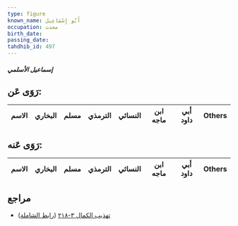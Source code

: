 ```yaml
---
type: figure
known_name: أَبُو إِسْمَاعِيل
occupation: محدث
birth_date:
passing_date:
tahdhib_id: 497
---
```

##### إسماعيل الأسلمي

## رَوَى عَن:
| الاسم | البخاري | مسلم | الترمذي | النسائي | ابن ماجه | أبي داود | Others |
| ----- | ------- | ---- | ------- | ------- | -------- | -------- | ------ |
## رَوَى عَنه:
| الاسم | البخاري | مسلم | الترمذي | النسائي | ابن ماجه | أبي داود | Others |
| ----- | ------- | ---- | ------- | ------- | -------- | -------- | ------ |
## مراجع
- [تهذيب الكمال ٣-٢١٨](obsidian://open?vault=Tahdhib-al-Kamal&file=Figures/٤٩٧-إسماعيل%20الأسلمي) ([رابط الشاملة](https://shamela.ws/book/3722/1232))